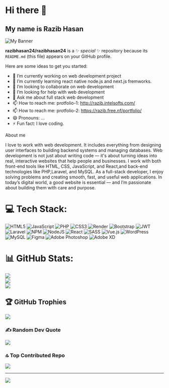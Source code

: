 # Hi there 👋
## My name is Razib Hasan

![My Banner](https://media.licdn.com/dms/image/v2/D4E16AQGfU7jmSZXfZw/profile-displaybackgroundimage-shrink_350_1400/B4EZiEV5lnGwAc-/0/1754566992137?e=1763596800&v=beta&t=UGzBUoZuxEUCPLrZDYUCdEhvUxUfg7rcxulOznYYqEQ)

**razibhasan24/razibhasan24** is a ✨ _special_ ✨ repository because its `README.md` (this file) appears on your GitHub profile.

Here are some ideas to get you started:

- 🔭 I’m currently working on web development project
- 🌱 I’m currently learning  react native node.js and next.js fremworks.
- 👯 I’m looking to collaborate on web development 
- 🤔 I’m looking for help with web development 
- 💬 Ask me about full stack web development 
- 📫 How to reach me: protfolio-1: http://razib.intelsofts.com/
- 📫 How to reach me: protfolio-2: https://razib.free.nf/portfolio/
- 😄 Pronouns: ...
- ⚡ Fun fact: I love coding.

 About me
 
I love to work with web development. It includes everything from designing user interfaces to building backend systems and managing databases. Web development is not just about writing code — it's about turning ideas into real, interactive websites that help people and businesses. I work with both front-end tools like HTML, CSS, JavaScript, and React,and back-end technologies like PHP,Laravel, and MySQL. As a full-stack developer, I enjoy solving problems and creating smooth, fast, and useful web applications. In today’s digital world, a good website is essential — and I’m passionate about building them with care and purpose.

# 💻 Tech Stack:
![HTML5](https://img.shields.io/badge/html5-%23E34F26.svg?style=for-the-badge&logo=html5&logoColor=white) ![JavaScript](https://img.shields.io/badge/javascript-%23323330.svg?style=for-the-badge&logo=javascript&logoColor=%23F7DF1E) ![PHP](https://img.shields.io/badge/php-%23777BB4.svg?style=for-the-badge&logo=php&logoColor=white) ![CSS3](https://img.shields.io/badge/css3-%231572B6.svg?style=for-the-badge&logo=css3&logoColor=white) ![Render](https://img.shields.io/badge/Render-%46E3B7.svg?style=for-the-badge&logo=render&logoColor=white) ![Bootstrap](https://img.shields.io/badge/bootstrap-%238511FA.svg?style=for-the-badge&logo=bootstrap&logoColor=white) ![JWT](https://img.shields.io/badge/JWT-black?style=for-the-badge&logo=JSON%20web%20tokens) ![Laravel](https://img.shields.io/badge/laravel-%23FF2D20.svg?style=for-the-badge&logo=laravel&logoColor=white) ![NPM](https://img.shields.io/badge/NPM-%23CB3837.svg?style=for-the-badge&logo=npm&logoColor=white) ![NodeJS](https://img.shields.io/badge/node.js-6DA55F?style=for-the-badge&logo=node.js&logoColor=white) ![React](https://img.shields.io/badge/react-%2320232a.svg?style=for-the-badge&logo=react&logoColor=%2361DAFB) ![SASS](https://img.shields.io/badge/SASS-hotpink.svg?style=for-the-badge&logo=SASS&logoColor=white) ![Vue.js](https://img.shields.io/badge/vue.js-%2335495e.svg?style=for-the-badge&logo=vuedotjs&logoColor=%234FC08D) ![WordPress](https://img.shields.io/badge/WordPress-%23117AC9.svg?style=for-the-badge&logo=WordPress&logoColor=white) ![MySQL](https://img.shields.io/badge/mysql-4479A1.svg?style=for-the-badge&logo=mysql&logoColor=white) ![Figma](https://img.shields.io/badge/figma-%23F24E1E.svg?style=for-the-badge&logo=figma&logoColor=white) ![Adobe Photoshop](https://img.shields.io/badge/adobe%20photoshop-%2331A8FF.svg?style=for-the-badge&logo=adobe%20photoshop&logoColor=white) ![Adobe XD](https://img.shields.io/badge/Adobe%20XD-470137?style=for-the-badge&logo=Adobe%20XD&logoColor=#FF61F6)
# 📊 GitHub Stats:
![](https://github-readme-stats.vercel.app/api?username=razibhasan24&theme=transparent&hide_border=true&include_all_commits=false&count_private=false)<br/>
![](https://nirzak-streak-stats.vercel.app/?user=razibhasan24&theme=transparent&hide_border=true)<br/>
![](https://github-readme-stats.vercel.app/api/top-langs/?username=razibhasan24&theme=transparent&hide_border=true&include_all_commits=false&count_private=false&layout=compact)

## 🏆 GitHub Trophies
![](https://github-profile-trophy.vercel.app/?username=razibhasan24&theme=blue_navy&no-frame=false&no-bg=true&margin-w=4)

### ✍️ Random Dev Quote
![](https://quotes-github-readme.vercel.app/api?type=horizontal&theme=radical)

### 🔝 Top Contributed Repo
![](https://github-contributor-stats.vercel.app/api?username=razibhasan24&limit=5&theme=dark&combine_all_yearly_contributions=true)

---
[![](https://visitcount.itsvg.in/api?id=razibhasan24&icon=0&color=0)](https://visitcount.itsvg.in)

<!-- Proudly created with GPRM ( https://gprm.itsvg.in ) -->
